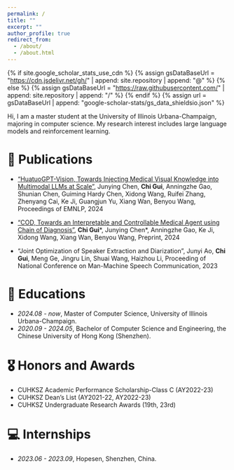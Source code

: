 ```yaml
---
permalink: /
title: ""
excerpt: ""
author_profile: true
redirect_from: 
  - /about/
  - /about.html
---
```


{% if site.google_scholar_stats_use_cdn %}
{% assign gsDataBaseUrl = "https://cdn.jsdelivr.net/gh/" | append: site.repository | append: "@" %}
{% else %}
{% assign gsDataBaseUrl = "https://raw.githubusercontent.com/" | append: site.repository | append: "/" %}
{% endif %}
{% assign url = gsDataBaseUrl | append: "google-scholar-stats/gs_data_shieldsio.json" %}

<span class='anchor' id='about-me'></span>

Hi, I am a master student at the University of Illinois Urbana-Champaign, majoring in computer science. My research interest includes large language models and reinforcement learning.

# 📝 Publications 
- [“HuatuoGPT-Vision, Towards Injecting Medical Visual Knowledge into Multimodal LLMs at Scale”](https://arxiv.org/abs/2406.19280), Junying Chen, **Chi Gui**, Anningzhe Gao, Shunian Chen, Guiming Hardy Chen, Xidong Wang, Ruifei Zhang, Zhenyang Cai, Ke Ji, Guangjun Yu, Xiang Wan, Benyou Wang, Proceedings of EMNLP, 2024

- [“COD, Towards an Interpretable and Controllable Medical Agent using Chain of Diagnosis”](https://arxiv.org/abs/2407.13301), **Chi Gui***, Junying Chen*, Anningzhe Gao, Ke Ji, Xidong Wang, Xiang Wan, Benyou Wang, Preprint, 2024

- “Joint Optimization of Speaker Extraction and Diarization”, Junyi Ao, **Chi Gui**, Meng Ge, Jingru Lin, Shuai Wang, Haizhou Li, Proceeding of National Conference on Man-Machine Speech Communication, 2023

# 📖 Educations
- *2024.08 - now*, Master of Computer Science, University of Illinois Urbana-Champaign. 
- *2020.09 - 2024.05*, Bachelor of Computer Science and Engineering, the Chinese University of Hong Kong (Shenzhen). 

# 🎖 Honors and Awards
- CUHKSZ Academic Performance Scholarship-Class C (AY2022-23) 
- CUHKSZ Dean’s List (AY2021-22, AY2022-23)
- CUHKSZ Undergraduate Research Awards (19th, 23rd) 

# 💻 Internships
- *2023.06 - 2023.09*, Hopesen, Shenzhen, China.
